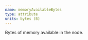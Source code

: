 ```yaml
---
name: memoryAvailableBytes
type: attribute
units: bytes (B)
---
```


Bytes of memory available in the node.
